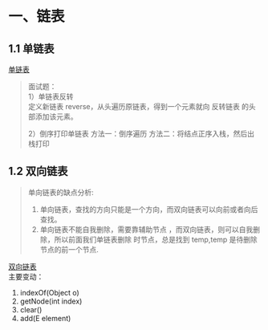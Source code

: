 # 一、链表
## 1.1 单链表
[单链表](./src/_02链表/_01单链表/SingleLinkedList.java)

> 面试题：   
> 1）单链表反转   
> 定义新链表 reverse，从头遍历原链表，得到一个元素就向 反转链表 的头部添加该元素。
> 
> 2）倒序打印单链表
> 方法一：倒序遍历
> 方法二：将结点正序入栈，然后出栈打印
> 
> 

## 1.2 双向链表

> 单向链表的缺点分析: 
> 1) 单向链表，查找的方向只能是一个方向，而双向链表可以向前或者向后查找。 
> 2) 单向链表不能自我删除，需要靠辅助节点 ，而双向链表，则可以自我删除，所以前面我们单链表删除 时节点，总是找到 temp,temp 是待删除节点的前一个节点. 
> 

[双向链表](./src/_02链表/_02双向链表)   
主要变动：   
1. indexOf(Object o)    
2. getNode(int index)   
3. clear()   
4. add(E element)   





